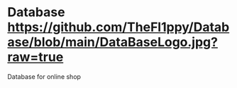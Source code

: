 # Database https://github.com/TheFl1ppy/Database/blob/main/DataBaseLogo.jpg?raw=true
Database for online shop
